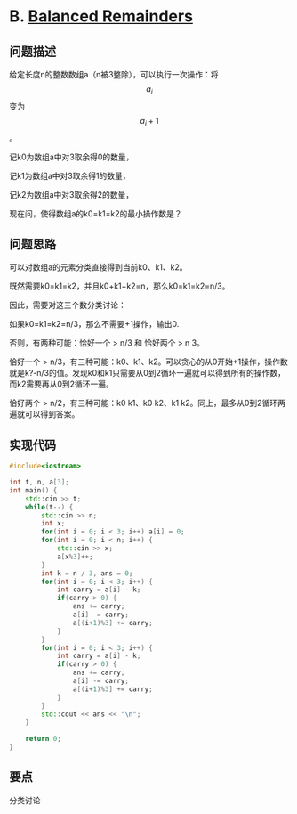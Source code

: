 # B. [Balanced Remainders](https://codeforces.com/problemset/problem/1490/B)

## 问题描述

给定长度n的整数数组a（n被3整除），可以执行一次操作：将$$a_i$$变为$$a_i+1$$。

记k0为数组a中对3取余得0的数量，

记k1为数组a中对3取余得1的数量，

记k2为数组a中对3取余得2的数量，

现在问，使得数组a的k0=k1=k2的最小操作数是？



## 问题思路

可以对数组a的元素分类直接得到当前k0、k1、k2。

既然需要k0=k1=k2，并且k0+k1+k2=n，那么k0=k1=k2=n/3。



因此，需要对这三个数分类讨论：

如果k0=k1=k2=n/3，那么不需要+1操作，输出0.

否则，有两种可能：恰好一个 > n/3 和 恰好两个 > n 3。



恰好一个 > n/3，有三种可能：k0、k1、k2。可以贪心的从0开始+1操作，操作数就是k?-n/3的值。发现k0和k1只需要从0到2循环一遍就可以得到所有的操作数，而k2需要再从0到2循环一遍。



恰好两个 > n/2，有三种可能：k0 k1、k0 k2、k1 k2。同上，最多从0到2循环两遍就可以得到答案。



## 实现代码

```c++
#include<iostream>

int t, n, a[3];
int main() {
	std::cin >> t;
	while(t--) {
		std::cin >> n;
		int x;
		for(int i = 0; i < 3; i++) a[i] = 0;
		for(int i = 0; i < n; i++) {
			std::cin >> x;
			a[x%3]++;
		}
		int k = n / 3, ans = 0;
		for(int i = 0; i < 3; i++) {
			int carry = a[i] - k;
			if(carry > 0) {
				ans += carry;
				a[i] -= carry;
				a[(i+1)%3] += carry;
			}
		}	
		for(int i = 0; i < 3; i++) {
			int carry = a[i] - k;
			if(carry > 0) {
				ans += carry;
				a[i] -= carry;
				a[(i+1)%3] += carry;
			}
		}
		std::cout << ans << "\n";	
	}
	
	return 0;
}
```



## 要点

分类讨论